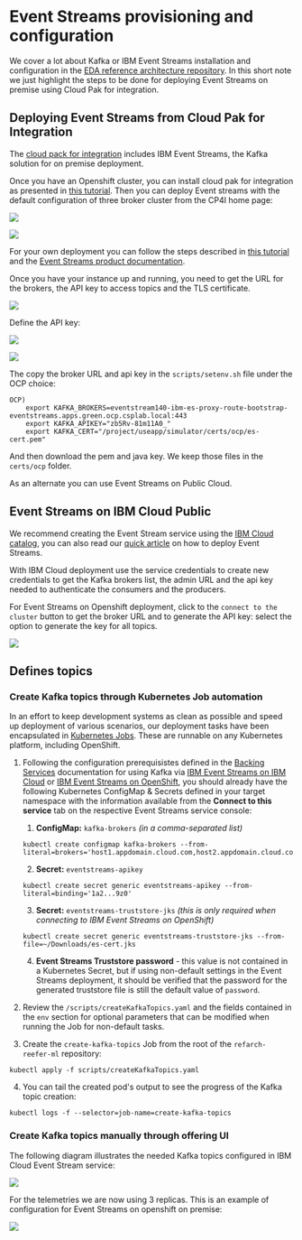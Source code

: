 # Event Streams provisioning and configuration

We cover a lot about Kafka or IBM Event Streams installation and configuration in the [EDA reference architecture repository](https://ibm-cloud-architecture.github.io/refarch-eda/deployments/eventstreams/). In this short note we just highlight the steps to be done for deploying Event Streams on premise using Cloud Pak for integration.

## Deploying Event Streams from Cloud Pak for Integration

The [cloud pack for integration](https://www.ibm.com/cloud/cloud-pak-for-integration) includes IBM Event Streams, the Kafka solution for on premise deployment.

Once you have an Openshift cluster, you can install cloud pak for integration as presented in [this tutorial](https://cloudpak8s.io/integration/onprem/#run-the-integration-cloud-pak-install). Then you can deploy Event streams with the default configuration of three broker cluster from the CP4I home page:

![](images/cp4i-home-es.png)

![](images/es-ocp-instance.png)

For your own deployment you can follow the steps described in [this tutorial](https://cloudpak8s.io/integration/deploy-kafka/) and the [Event Streams product documentation](https://ibm.github.io/event-streams/installing/installing-openshift/).

Once you have your instance up and running, you need to get the URL for the brokers, the API key to access topics and the TLS certificate.

![](images/es-ocp-cluster-conn.png)

Define the API key:

![](images/es-ocp-api-key-res.png)

![](images/es-ocp-api-key.png)

The copy the broker URL and api key in the `scripts/setenv.sh` file under the OCP choice:

```
OCP)
    export KAFKA_BROKERS=eventstream140-ibm-es-proxy-route-bootstrap-eventstreams.apps.green.ocp.csplab.local:443
    export KAFKA_APIKEY="zb5Rv-81m11A0_"
    export KAFKA_CERT="/project/useapp/simulator/certs/ocp/es-cert.pem"
```

And then download the pem and java key. We keep those files in the `certs/ocp` folder.

As an alternate you can use Event Streams on Public Cloud.


## Event Streams on IBM Cloud Public

We recommend creating the Event Stream service using the [IBM Cloud catalog](https://cloud.ibm.com/catalog/services/event-streams), you can also read our [quick article](https://ibm-cloud-architecture.github.io/refarch-eda/deployments/eventstreams/es-ibm-cloud/) on how to deploy Event Streams.


With IBM Cloud deployment use the service credentials to create new credentials to get the Kafka brokers list, the admin URL and the api key needed to authenticate the consumers and the producers.

For Event Streams on Openshift deployment, click to the `connect to the cluster` button to get the broker URL and to generate the API key: select the option to generate the key for all topics.

![](images/cluster-access.png)


## Defines topics

### Create Kafka topics through Kubernetes Job automation

In an effort to keep development systems as clean as possible and speed up deployment of various scenarios, our deployment tasks have been encapsulated in [Kubernetes Jobs](https://kubernetes.io/docs/concepts/workloads/controllers/jobs-run-to-completion/). These are runnable on any Kubernetes platform, including OpenShift.

1. Following the configuration prerequisistes defined in the [Backing Services](https://ibm-cloud-architecture.github.io/refarch-kc/deployments/backing-services/) documentation for using Kafka via [IBM Event Streams on IBM Cloud](https://ibm-cloud-architecture.github.io/refarch-kc/deployments/backing-services/#using-ibm-event-streams-hosted-on-ibm-cloud) or [IBM Event Streams on OpenShift](https://ibm-cloud-architecture.github.io/refarch-kc/deployments/backing-services/#using-ibm-event-streams-deployed-on-redhat-openshift-container-platform), you should already have the following Kubernetes ConfigMap & Secrets defined in your target namespace with the information available from the **Connect to this service** tab on the respective Event Streams service console:
    1. **ConfigMap:** `kafka-brokers` _(in a comma-separated list)_
      ```shell
      kubectl create configmap kafka-brokers --from-literal=brokers='host1.appdomain.cloud.com,host2.appdomain.cloud.com,...'
      ```
    2. **Secret:** `eventstreams-apikey`
      ```shell
      kubectl create secret generic eventstreams-apikey --from-literal=binding='1a2...9z0'
      ```
    3. **Secret:** `eventstreams-truststore-jks` _(this is only required when connecting to IBM Event Streams on OpenShift)_
      ```shell
      kubectl create secret generic eventstreams-truststore-jks --from-file=~/Downloads/es-cert.jks
      ```
    4. **Event Streams Truststore password** - this value is not contained in a Kubernetes Secret, but if using non-default settings in the Event Streams deployment, it should be verified that the password for the generated truststore file is still the default value of `password`.

2. Review the `/scripts/createKafkaTopics.yaml` and the fields contained in the `env` section for optional parameters that can be modified when running the Job for non-default tasks.

3. Create the `create-kafka-topics` Job from the root of the `refarch-reefer-ml` repository:
```shell
kubectl apply -f scripts/createKafkaTopics.yaml
```

4. You can tail the created pod's output to see the progress of the Kafka topic creation:
```shell
kubectl logs -f --selector=job-name=create-kafka-topics
```

### Create Kafka topics manually through offering UI

The following diagram illustrates the needed Kafka topics configured in IBM Cloud Event Stream service:

![](images/es-topics.png)

For the telemetries we are now using 3 replicas. This is an example of configuration for Event Streams on openshift on premise:

![](images/ocp-es-topics.png)
